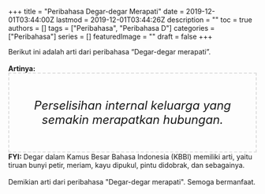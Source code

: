 +++
title = "Peribahasa Degar-degar Merapati"
date = 2019-12-01T03:44:00Z
lastmod = 2019-12-01T03:44:26Z
description = ""
toc = true
authors = []
tags = ["Peribahasa", "Peribahasa D"]
categories = ["Peribahasa"]
series = []
featuredImage = ""
draft = false
+++

<div dir="ltr" style="text-align: left;" trbidi="on"><div style="text-align: justify;">Berikut ini adalah arti dari peribahasa “Degar-degar merapati”.</div><br /><div style="text-align: justify;"><b>Artinya:</b></div><div style="border: 2px dashed #ddd; font-size: 24px; height: auto; margin: 0 auto; padding: 50px; text-align: center; width: auto;"><i>Perselisihan internal keluarga yang semakin merapatkan hubungan.</i></div><b>FYI:</b> Degar dalam Kamus Besar Bahasa Indonesia (KBBI) memiliki arti, yaitu tiruan bunyi petir, meriam, kayu dipukul, pintu didobrak, dan sebagainya.<br /><br /><div style="text-align: justify;">Demikian arti dari peribahasa "Degar-degar merapati". Semoga bermanfaat.</div></div>
